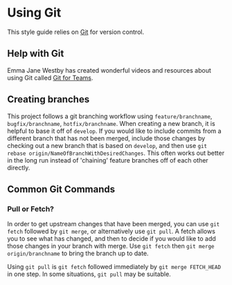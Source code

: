 # Using Git

This style guide relies on [Git](https://git-scm.com/) for version control.

## Help with Git

Emma Jane Westby has created wonderful videos and resources about using Git called [Git for Teams](http://gitforteams.com/).

## Creating branches

This project follows a git branching workflow using `feature/branchname`, `bugfix/branchname`, `hotfix/branchname`. When creating a new branch, it is helpful to base it off of `develop`. If you would like to include commits from a different branch that has not been merged, include those changes by checking out a new branch that is based on `develop`, and then use `git rebase origin/NameOfBranchWithDesiredChanges`. This often works out better in the long run instead of 'chaining' feature branches off of each other directly.

## Common Git Commands

### Pull or Fetch?

In order to get upstream changes that have been merged, you can use `git fetch` followed by `git merge`, or alternatively use `git pull`. A fetch allows you to see what has changed, and then to decide if you would like to add those changes in your branch with merge. Use `git fetch` then `git merge origin/branchname` to bring the branch up to date.

Using `git pull` is `git fetch` followed immediately by `git merge FETCH_HEAD` in one step. In some situations, `git pull` may be suitable.
